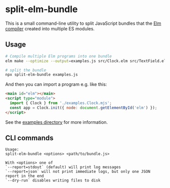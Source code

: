 # split-elm-bundle

This is a small command-line utility to split JavaScript bundles that the [Elm compiler](https://elm-lang.org) created into multiple ES modules.  

## Usage

```sh
# Compile multiple Elm programs into one bundle
elm make --optimize --output=examples.js src/Clock.elm src/TextField.elm src/Quotes.elm

# split the bundle
npx split-elm-bundle examples.js
```

And then you can import a program e.g. like this:

```html
<main id="elm"></main>
<script type="module">
  import { Clock } from './examples.Clock.mjs';
  const app = Clock.init({ node: document.getElementById('elm') });
</script> 
```

See the [examples directory](https://github.com/marc136/split-elm-bundle/tree/main/examples/elm-lang-website-examples) for more information.


## CLI commands

```
Usage:
split-elm-bundle <options> <path/to/bundle.js>

With <options> one of
`--report=stdout` (default) will print log messages
`--report=json` will not print immediate logs, but only one JSON report in the end
`--dry-run` disables writing files to disk
```
